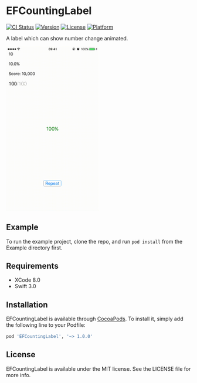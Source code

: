 # EFCountingLabel

[![CI Status](http://img.shields.io/travis/eyrefree/EFCountingLabel.svg?style=flat)](https://travis-ci.org/eyrefree/EFCountingLabel)
[![Version](https://img.shields.io/cocoapods/v/EFCountingLabel.svg?style=flat)](http://cocoapods.org/pods/EFCountingLabel)
[![License](https://img.shields.io/cocoapods/l/EFCountingLabel.svg?style=flat)](http://cocoapods.org/pods/EFCountingLabel)
[![Platform](https://img.shields.io/cocoapods/p/EFCountingLabel.svg?style=flat)](http://cocoapods.org/pods/EFCountingLabel)

A label which can show number change animated.

<img src="EFCountingLabel/Assets/example.gif" width = "50%"/>

## Example

To run the example project, clone the repo, and run `pod install` from the Example directory first.

## Requirements

- XCode 8.0
- Swift 3.0

## Installation

EFCountingLabel is available through [CocoaPods](http://cocoapods.org). To install
it, simply add the following line to your Podfile:

```ruby
pod 'EFCountingLabel', '~> 1.0.0'
```

## License

EFCountingLabel is available under the MIT license. See the LICENSE file for more info.
